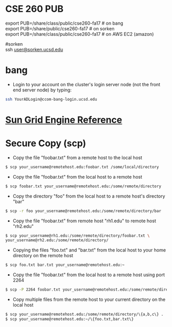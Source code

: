 # CSE 260 PUB<br>
export PUB=/share/class/public/cse260-fa17  # on bang <br>
export PUB=/share/public/cse260-fa17            # on sorken<br>
export PUB=/share/class/public/cse260-fa17 # on AWS EC2 (amazon)<br>

#sorken<br>
ssh user@sorken.ucsd.edu<br>

# bang
- Login to your account on the cluster's login server node (not the front end server node) by typing:
```sh
ssh YourADLogin@ccom-bang-login.ucsd.edu
```

# [Sun Grid Engine Reference](http://docs.oracle.com/cd/E19279-01/820-3257-12/n1ge.html#50577430_65574)

# Secure Copy (scp)
- Copy the file "foobar.txt" from a remote host to the local host
```sh
$ scp your_username@remotehost.edu:foobar.txt /some/local/directory
```
- Copy the file "foobar.txt" from the local host to a remote host
```sh
$ scp foobar.txt your_username@remotehost.edu:/some/remote/directory
```
- Copy the directory "foo" from the local host to a remote host's directory "bar"
```sh
$ scp -r foo your_username@remotehost.edu:/some/remote/directory/bar
```
- Copy the file "foobar.txt" from remote host "rh1.edu" to remote host "rh2.edu"
```sh
$ scp your_username@rh1.edu:/some/remote/directory/foobar.txt \
your_username@rh2.edu:/some/remote/directory/
```
- Copying the files "foo.txt" and "bar.txt" from the local host to your home directory on the remote host
```sh
$ scp foo.txt bar.txt your_username@remotehost.edu:~
```
- Copy the file "foobar.txt" from the local host to a remote host using port 2264
```sh
$ scp -P 2264 foobar.txt your_username@remotehost.edu:/some/remote/directory
```
- Copy multiple files from the remote host to your current directory on the local host
```sh
$ scp your_username@remotehost.edu:/some/remote/directory/\{a,b,c\} .
$ scp your_username@remotehost.edu:~/\{foo.txt,bar.txt\} 
```
